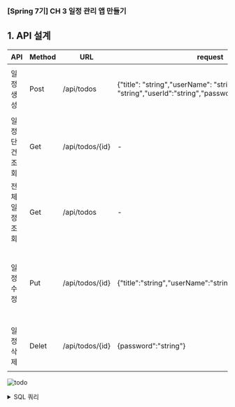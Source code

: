 ### [Spring 7기] CH 3 일정 관리 앱 만들기

## 1. API 설계


| API | Method| URL | request | response | 응답코드 |
| --- | --- | --- |  --- |  --- |  --- | 
| 일정생성 | Post | /api/todos | {"title": "string","userName": "string","contents": "string","userId":"string","password": "string"}| {"id: 1, "title": "string","userName": "string","contents": "string","userId":"string","createdAt":"string",} | 200: 정상등록 400: Bad Request
| 일정단건조회 | Get |  /api/todos/{id} |-| {"id: 1, "title": "string","userName": "string","contents": "string","userId":"string","createdAt":"string","updatedAt": "string"} | 200: 정상조회 404: Not Found
| 전체일정조회 | Get |  /api/todos |-| {"id: 1, "title": "string","userName": "string","contents": "string","userId":"string","createdAt":"string","updatedAt": "string"} | 200: 정상조회
| 일정수정 | Put | /api/todos/{id} |{"title":"string","userName":"string","password":"string"| {"id: 1, "title": "string","userName": "string","contents": "string","userId":"string","createdAt":"string","updatedAt": "string"} | 200: 정상수정 400: Bad Request 404: Not Found
| 일정삭제 | Delet | /api/todos/{id} |{password":"string"}|-| 200: 정상삭제 404: Not Found

![todo](https://github.com/user-attachments/assets/e8e743fd-dc44-49cb-a587-596fac46f26d)

<details><summary>SQL 쿼리
</summary>
create table todos<br/> 
(title varchar(20), contents varchar(200), username varchar(10), <br/> password varchar(20), createat datetime, updateat datetime)
<br/> <br/> 
insert into todos<br/> 
values(..., ..., ...) <br/> <br/> 

select *<br/> 
from todos

select *<br/> 
from todos<br/> 
where id=1

delete from todos<br/> 
where id=1<br/> 

update todos <br/> 
set title= ... <br/> 
,userName= ... <br/> 
,contents= ... <br/> 
,userId= ... <br/> 
,password= ... <br/> 
where id=1 <br/> 


</details>
